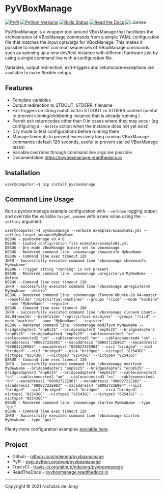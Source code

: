 # PyVBoxManage
[![PyPi](https://img.shields.io/pypi/v/pyvboxmanage.svg)](https://pypi.python.org/pypi/pyvboxmanage/)
[![Python Versions](https://img.shields.io/pypi/pyversions/pyvboxmanage.svg)](https://github.com/ndejong/pyvboxmanage/)
[![Build Status](https://api.travis-ci.org/ndejong/pyvboxmanage.svg?branch=master)](https://travis-ci.org/ndejong/pyvboxmanage/)
[![Read the Docs](https://img.shields.io/readthedocs/pyvboxmanage)](https://pyvboxmanage.readthedocs.io)
![License](https://img.shields.io/github/license/ndejong/pyvboxmanage.svg)

PyVBoxManage is a wrapper tool around VBoxManage that facilitates the orchestration of VBoxManage commands from a
simple YAML configuration file that matches the input opts/args for VBoxManage.  This makes it possible to
implement common sequences of VBoxManage commands such as spinning up a new dev/test instance with different
hardware just by using a single command line with a configuration file.

Variables, output redirection, exit-triggers and returncode-exceptions are available to make flexible setups.

## Features
* Template variables
* Output redirection to STDOUT, STDERR, filename
* Exit triggers on string match within STDOUT or STDERR content (useful to prevent cloning/clobbering instance that is already running )
* Permit exit returncodes other than 0 in cases where they may occur (eg configuring a `--delete` action when the instance does not yet exist) 
* Dry mode to test configurations before running them
* Manage timeouts to prevent excessively long running VBoxManage commands (default 120 seconds, useful to prevent stalled VBoxManage tasks)
* Variable overrides through command line args are possible
* Documentation https://pyvboxmanage.readthedocs.io

## Installation
```shell
user@computer:~$ pip install pyvboxmanage
```

## Command Line Usage
Run a pyvboxmanage example configuration with `--verbose` logging output and override the variable 
`target_vmname` with a new value using the `--setting` argument.
```shell
user@computer:~$ pyvboxmanage --verbose examples/example01.yml --setting target_vmname=MyNewName  
DEBUG - pyvboxmanage v0.4.0
DEBUG - Loaded configuration file examples/example01.yml
DEBUG - Dry mode VBoxManage binary set to vboxmanage
DEBUG - Rendered command line: vboxmanage showvminfo MyNewName
DEBUG - Command line exec timeout 120
INFO - Successfully executed command line "vboxmanage showvminfo MyNewName"
DEBUG - Trigger string "running" is not present
DEBUG - Rendered command line: vboxmanage unregistervm MyNewName --delete
DEBUG - Command line exec timeout 120
INFO - Successfully executed command line "vboxmanage unregistervm MyNewName --delete"
DEBUG - Rendered command line: vboxmanage clonevm Ubuntu-20.04-master --basefolder "/opt/virtual-machines" --groups "/cicd" --mode "machine" --name "MyNewName" --register
DEBUG - Command line exec timeout 180
INFO - Successfully executed command line "vboxmanage clonevm Ubuntu-20.04-master --basefolder "/opt/virtual-machines" --groups "/cicd" --mode "machine" --name "MyNewName" --register"
DEBUG - Rendered command line: vboxmanage modifyvm MyNewName --bridgeadapter1 "enp0s25" --bridgeadapter2 "enp0s25" --bridgeadapter3 "enp0s25" --bridgeadapter4 "enp0s25" --cableconnected1 "on" --cableconnected2 "on" --cableconnected3 "on" --cableconnected4 "on" --macaddress1 "08002722E901" --macaddress2 "08002722E902" --macaddress3 "08002722E903" --macaddress4 "08002722E904" --nic1 "bridged" --nic2 "bridged" --nic3 "bridged" --nic4 "bridged" --nictype1 "82543GC" --nictype2 "82543GC" --nictype3 "82543GC" --nictype4 "82543GC"
DEBUG - Command line exec timeout 120
INFO - Successfully executed command line "vboxmanage modifyvm MyNewName --bridgeadapter1 "enp0s25" --bridgeadapter2 "enp0s25" --bridgeadapter3 "enp0s25" --bridgeadapter4 "enp0s25" --cableconnected1 "on" --cableconnected2 "on" --cableconnected3 "on" --cableconnected4 "on" --macaddress1 "08002722E901" --macaddress2 "08002722E902" --macaddress3 "08002722E903" --macaddress4 "08002722E904" --nic1 "bridged" --nic2 "bridged" --nic3 "bridged" --nic4 "bridged" --nictype1 "82543GC" --nictype2 "82543GC" --nictype3 "82543GC" --nictype4 "82543GC""
DEBUG - Rendered command line: vboxmanage startvm MyNewName --type "gui"
DEBUG - Command line exec timeout 120
INFO - Successfully executed command line "vboxmanage startvm MyNewName --type "gui""
```

Plenty more configuration examples [available here](https://pyvboxmanage.readthedocs.io/en/latest/docs/configuration-examples/).

## Project
* Github - [github.com/ndejong/pyvboxmanage](https://github.com/ndejong/pyvboxmanage)
* PyPI - [pypi.python.org/pypi/pyvboxmanage](https://pypi.python.org/pypi/pyvboxmanage/)
* TravisCI - [travis-ci.org/github/ndejong/pyvboxmanage](https://travis-ci.org/github/ndejong/pyvboxmanage)
* ReadTheDocs - [pyvboxmanage.readthedocs.io](https://pyvboxmanage.readthedocs.io)

---
Copyright &copy; 2021 Nicholas de Jong
